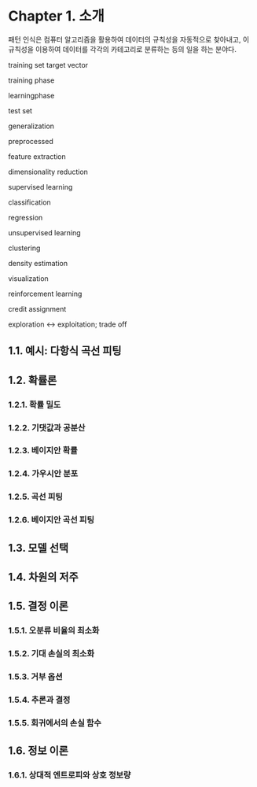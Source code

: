 # Chapter 1. 소개

패턴 인식은 컴퓨터 알고리즘을 활용하여 데이터의 규칙성을 자동적으로 찾아내고, 이 규칙성을 이용하여 데이터를 각각의 카테고리로 분류하는 등의 일을 하는 분야다.

training set
target vector

training phase

learningphase

test set

generalization

preprocessed

feature extraction

dimensionality reduction

supervised learning

classification

regression

unsupervised learning

clustering

density estimation

visualization

reinforcement learning

credit assignment

exploration <-> exploitation; trade off

## 1.1. 예시: 다항식 곡선 피팅

## 1.2. 확률론

### 1.2.1. 확률 밀도

### 1.2.2. 기댓값과 공분산

### 1.2.3. 베이지안 확률

### 1.2.4. 가우시안 분포

### 1.2.5. 곡선 피팅

### 1.2.6. 베이지안 곡선 피팅

## 1.3. 모델 선택

## 1.4. 차원의 저주

## 1.5. 결정 이론

### 1.5.1. 오분류 비율의 최소화

### 1.5.2. 기대 손실의 최소화

### 1.5.3. 거부 옵션

### 1.5.4. 추론과 결정

### 1.5.5. 회귀에서의 손실 함수

## 1.6. 정보 이론

### 1.6.1. 상대적 엔트로피와 상호 정보량

